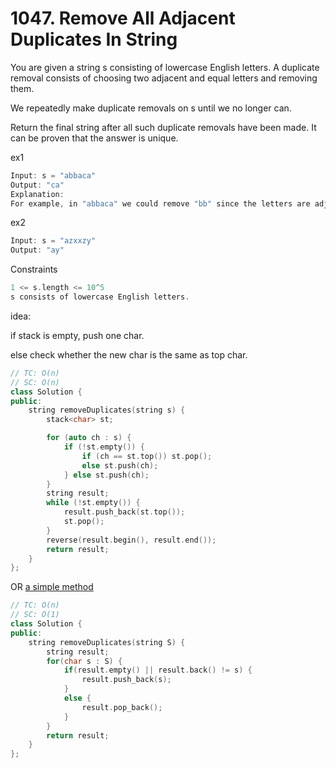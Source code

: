 # 1047. Remove All Adjacent Duplicates In String

You are given a string s consisting of lowercase English letters. A duplicate removal consists of choosing two adjacent and equal letters and removing them.

We repeatedly make duplicate removals on s until we no longer can.

Return the final string after all such duplicate removals have been made. It can be proven that the answer is unique.

ex1
```cpp
Input: s = "abbaca"
Output: "ca"
Explanation: 
For example, in "abbaca" we could remove "bb" since the letters are adjacent and equal, and this is the only possible move.  The result of this move is that the string is "aaca", of which only "aa" is possible, so the final string is "ca".
```

ex2
```cpp
Input: s = "azxxzy"
Output: "ay"
```



Constraints
```cpp
1 <= s.length <= 10^5
s consists of lowercase English letters.
```

idea:

if stack is empty, push one char.

else check whether the new char is the same as top char.



```cpp
// TC: O(n)
// SC: O(n)
class Solution {
public:
    string removeDuplicates(string s) {
        stack<char> st;

        for (auto ch : s) {
            if (!st.empty()) {
                if (ch == st.top()) st.pop();
                else st.push(ch);
            } else st.push(ch);
        }
        string result;
        while (!st.empty()) {
            result.push_back(st.top());
            st.pop();
        }
        reverse(result.begin(), result.end());
        return result; 
    }
};
```
OR [a simple method](https://github.com/youngyangyang04/leetcode-master/blob/master/problems/1047.%E5%88%A0%E9%99%A4%E5%AD%97%E7%AC%A6%E4%B8%B2%E4%B8%AD%E7%9A%84%E6%89%80%E6%9C%89%E7%9B%B8%E9%82%BB%E9%87%8D%E5%A4%8D%E9%A1%B9.md)

```cpp
// TC: O(n)
// SC: O(1)
class Solution {
public:
    string removeDuplicates(string S) {
        string result;
        for(char s : S) {
            if(result.empty() || result.back() != s) {
                result.push_back(s);
            }
            else {
                result.pop_back();
            }
        }
        return result;
    }
};
```








